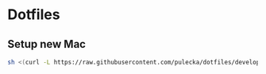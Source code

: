 # Dotfiles

## Setup new Mac

```sh
sh <(curl -L https://raw.githubusercontent.com/pulecka/dotfiles/develop/setup.sh)
```
